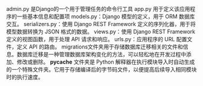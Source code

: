 admin.py  是Django的一个用于管理任务的命令行工具
app.py  用于定义该应用程序的一些基本信息和配置项
models.py：Django 模型的定义，用于 ORM 数据库交互。
serializers.py：使用 Django REST Framework 定义的序列化器，用于将模型数据转换为 JSON 格式的数据。
views.py：使用 Django REST Framework 定义的视图函数，用于处理 API 请求和响应。
urls.py：应用程序的 URL 配置文件，定义 API 的路由。
migrations文件夹用于存储数据库迁移相关的文件和信息。数据库迁移是一种管理数据库架构变化的方法，可以轻松地在开发过程中添加、修改或删除。
__pycache__ 文件夹是 Python 解释器在执行模块导入时自动生成的一个特殊文件夹。它用于存储编译后的字节码文件，以便提高后续导入相同模块时的执行速度。
